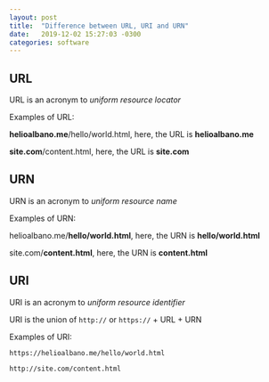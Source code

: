 ```yaml
---
layout: post
title:  "Difference between URL, URI and URN"
date:   2019-12-02 15:27:03 -0300
categories: software 
---
```


## URL

URL is an acronym to _uniform resource locator_

Examples of URL:

**helioalbano.me**/hello/world.html, here, the URL is **helioalbano.me**

**site.com**/content.html, here, the URL is **site.com**

## URN

URN is an acronym to _uniform resource name_

Examples of URN:

helioalbano.me/**hello/world.html**, here, the URN is **hello/world.html**

site.com/**content.html**, here, the URN is **content.html**


## URI

URI is an acronym to _uniform resource identifier_

URI is the union of `http://` or `https://` + URL + URN

Examples of URI:

`https://helioalbano.me/hello/world.html`

`http://site.com/content.html`
